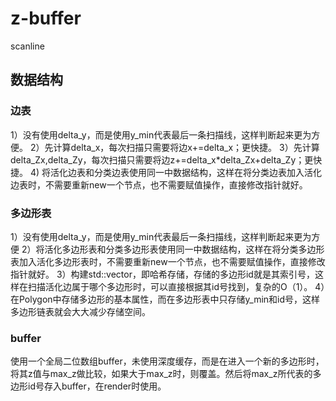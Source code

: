 # z-buffer
scanline

## 数据结构

### 边表

1）没有使用delta_y，而是使用y_min代表最后一条扫描线，这样判断起来更为方便。
2）先计算delta_x，每次扫描只需要将边x+=delta_x；更快捷。
3）先计算delta_Zx,delta_Zy，每次扫描只需要将边z+=delta_x*delta_Zx+delta_Zy；更快捷。
4) 将活化边表和分类边表使用同一中数据结构，这样在将分类边表加入活化边表时，不需要重新new一个节点，也不需要赋值操作，直接修改指针就好。

### 多边形表
1）没有使用delta_y，而是使用y_min代表最后一条扫描线，这样判断起来更为方便
2）将活化多边形表和分类多边形表使用同一中数据结构，这样在将分类多边形表加入活化多边形表时，不需要重新new一个节点，也不需要赋值操作，直接修改指针就好。
3）构建std::vector<Polygon>，即哈希存储，存储的多边形id就是其索引号，这样在扫描活化边属于哪个多边形时，可以直接根据其id号找到，复杂的O（1）。
4）在Polygon中存储多边形的基本属性，而在多边形表中只存储y_min和id号，这样多边形链表就会大大减少存储空间。

### buffer

使用一个全局二位数组buffer，未使用深度缓存，而是在进入一个新的多边形时，将其z值与max_z做比较，如果大于max_z时，则覆盖。然后将max_z所代表的多边形id号存入buffer，在render时使用。



